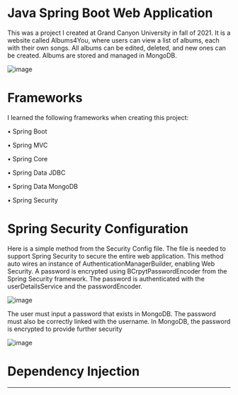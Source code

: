 # Java Spring Boot Web Application

This was a project I created at Grand Canyon University in fall of 2021. It is a website called Albums4You, where users can view a list of albums, each with their own songs. All albums can be edited, deleted, and new ones can be created. Albums are stored and managed in MongoDB.  

![image](https://user-images.githubusercontent.com/62003762/147712792-b3b653ec-4c2d-422b-8aa5-9312a5c7eb17.png)

# Frameworks

I learned the following frameworks when creating this project:

•	Spring Boot

• Spring MVC

• Spring Core

• Spring Data JDBC

• Spring Data MongoDB

• Spring Security

# Spring Security Configuration

Here is a simple method from the Security Config file. The file is needed to support Spring Security to secure the entire web application. This method auto wires an instance of AuthenticationManagerBuilder, enabling Web Security. A password is encrypted using BCrpytPasswordEncoder from the Spring Security framework. The password is authenticated with the userDetailsService and the passwordEncoder.

![image](https://user-images.githubusercontent.com/62003762/147713104-4773bd0d-2c34-4f5b-9083-124981b3e399.png)

The user must input a password that exists in MongoDB. The password must also be correctly linked with the username. In MongoDB, the password is encrypted to provide further security

![image](https://user-images.githubusercontent.com/62003762/147713528-38332abb-2ef0-498b-ba81-6a767fcf053c.png)


# Dependency Injection



****
